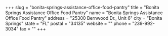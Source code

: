 +++
slug = "bonita-springs-assistance-office-food-pantry"
title = "Bonita Springs Assistance Office Food Pantry"
name = "Bonita Springs Assistance Office Food Pantry"
address = "25300 Bernwood Dr., Unit 6"
city = "Bonita Springs"
state = "FL"
postal = "34135"
website = ""
phone = "239-992-3034"
fax = ""
+++
